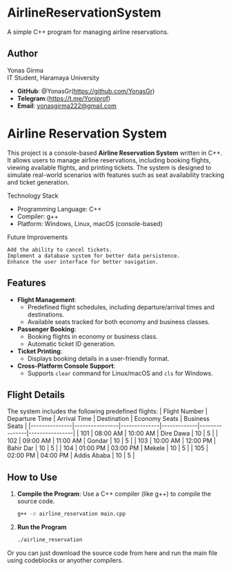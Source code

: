 # AirlineReservationSystem
A simple C++ program for managing airline reservations.

## Author

Yonas Girma  
IT Student, Haramaya University  

- **GitHub**: @YonasGr(https://github.com/YonasGr)
- **Telegram**:(https://t.me/Yoniprof)
- **Email**: yonasgirma222@gmail.com


# Airline Reservation System

This project is a console-based **Airline Reservation System** written in C++. It allows users to manage airline reservations, including booking flights, viewing available flights, and printing tickets. The system is designed to simulate real-world scenarios with features such as seat availability tracking and ticket generation.

Technology Stack

* Programming Language: C++
* Compiler: g++
* Platform: Windows, Linux, macOS (console-based)

Future Improvements

    Add the ability to cancel tickets.
    Implement a database system for better data persistence.
    Enhance the user interface for better navigation.

## Features
- **Flight Management**: 
  - Predefined flight schedules, including departure/arrival times and destinations.
  - Available seats tracked for both economy and business classes.
- **Passenger Booking**:
  - Booking flights in economy or business class.
  - Automatic ticket ID generation.
- **Ticket Printing**:
  - Displays booking details in a user-friendly format.
- **Cross-Platform Console Support**:
  - Supports `clear` command for Linux/macOS and `cls` for Windows.

## Flight Details
The system includes the following predefined flights:
| Flight Number | Departure Time | Arrival Time | Destination | Economy Seats | Business Seats |
|---------------|----------------|--------------|-------------|---------------|----------------|
| 101           | 08:00 AM       | 10:00 AM     | Dire Dawa   | 10            | 5              |
| 102           | 09:00 AM       | 11:00 AM     | Gondar      | 10            | 5              |
| 103           | 10:00 AM       | 12:00 PM     | Bahir Dar   | 10            | 5              |
| 104           | 01:00 PM       | 03:00 PM     | Mekele      | 10            | 5              |
| 105           | 02:00 PM       | 04:00 PM     | Addis Ababa | 10            | 5              |

## How to Use
1. **Compile the Program**:
   Use a C++ compiler (like g++) to compile the source code.
   ```bash
   g++ -o airline_reservation main.cpp
2. **Run the Program**
   ```bash
   ./airline_reservation
Or you can just download the source code from here and run the main file using codeblocks or anyother compilers. 
   
